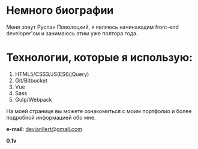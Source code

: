 Немного биографии
===========================
Меня зовут Руслан Поволоцкий, я являюсь начинающим front-end developer'ом и занимаюсь этим уже полтора года.

Технологии, которые я использую:
================================
1. HTML5/CSS3/JS(ES6/jQuery)
2. Git/Bitbucket 
3. Vue
4. Sass
5. Gulp/Webpack

На моей странице вы можете ознакомиться с моим портфолио и более подробной информацией обо мне.

**e-mail**: devianllert@gmail.com

**0.1v**